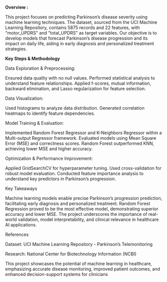 **Overview :** 

This project focuses on predicting Parkinson’s disease severity using machine learning techniques. The dataset, sourced from the UCI Machine Learning Repository, contains 5875 records and 22 features, with "motor_UPDRS" and "total_UPDRS" as target variables. Our objective is to develop models that forecast Parkinson’s disease progression and its impact on daily life, aiding in early diagnosis and personalized treatment strategies.

**Key Steps & Methodology**

Data Exploration & Preprocessing:

Ensured data quality with no null values.
Performed statistical analysis to understand feature relationships.
Applied f-scores, mutual information, backward elimination, and Lasso regularization for feature selection.

Data Visualization:

Used histograms to analyze data distribution.
Generated correlation heatmaps to identify feature dependencies.

Model Training & Evaluation:

Implemented Random Forest Regressor and K-Neighbors Regressor within a Multi-output Regressor framework.
Evaluated models using Mean Square Error (MSE) and correctness scores.
Random Forest outperformed KNN, achieving lower MSE and higher accuracy.

Optimization & Performance Improvement:

Applied GridSearchCV for hyperparameter tuning.
Used cross-validation for robust model evaluation.
Conducted feature importance analysis to understand key predictors in Parkinson’s progression.

Key Takeaways

Machine learning models enable precise Parkinson’s progression prediction, facilitating early diagnosis and personalized treatment.
Random Forest Regression proved to be the most effective model, demonstrating superior accuracy and lower MSE.
The project underscores the importance of real-world validation, model interpretability, and clinical relevance in healthcare AI applications.

References

Dataset: UCI Machine Learning Repository - Parkinson’s Telemonitoring

Research: National Center for Biotechnology Information (NCBI)

This project showcases the potential of machine learning in healthcare, emphasizing accurate disease monitoring, improved patient outcomes, and enhanced decision-support systems for clinicians
